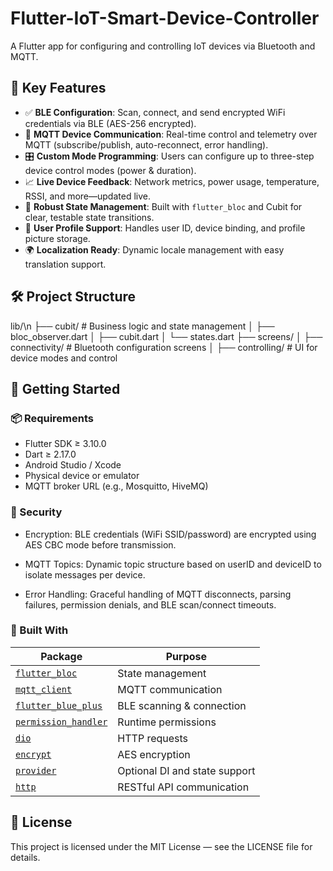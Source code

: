 # Flutter-IoT-Smart-Device-Controller
A Flutter app for configuring and controlling IoT devices via Bluetooth and MQTT.

## 🎯 Key Features

- ✅ **BLE Configuration**: Scan, connect, and send encrypted WiFi credentials via BLE (AES-256 encrypted).
- 📡 **MQTT Device Communication**: Real-time control and telemetry over MQTT (subscribe/publish, auto-reconnect, error handling).
- 🎛️ **Custom Mode Programming**: Users can configure up to three-step device control modes (power & duration).
- 📈 **Live Device Feedback**: Network metrics, power usage, temperature, RSSI, and more—updated live.
- 🧠 **Robust State Management**: Built with `flutter_bloc` and Cubit for clear, testable state transitions.
- 📸 **User Profile Support**: Handles user ID, device binding, and profile picture storage.
- 🌍 **Localization Ready**: Dynamic locale management with easy translation support.

## 🛠️ Project Structure

lib/\n
├── cubit/                    # Business logic and state management
│   ├── bloc_observer.dart
│   ├── cubit.dart
│   └── states.dart
├── screens/
│   ├── connectivity/         # Bluetooth configuration screens
│   ├── controlling/          # UI for device modes and control

## 🚀 Getting Started

### 📦 Requirements

- Flutter SDK ≥ 3.10.0
- Dart ≥ 2.17.0
- Android Studio / Xcode
- Physical device or emulator
- MQTT broker URL (e.g., Mosquitto, HiveMQ)

### 🔐 Security

- Encryption: BLE credentials (WiFi SSID/password) are encrypted using AES CBC mode before transmission.

- MQTT Topics: Dynamic topic structure based on userID and deviceID to isolate messages per device.

- Error Handling: Graceful handling of MQTT disconnects, parsing failures, permission denials, and BLE scan/connect timeouts.

### 🧩 Built With

| Package                                                             | Purpose                       |
| ------------------------------------------------------------------- | ----------------------------- |
| [`flutter_bloc`](https://pub.dev/packages/flutter_bloc)             | State management              |
| [`mqtt_client`](https://pub.dev/packages/mqtt_client)               | MQTT communication            |
| [`flutter_blue_plus`](https://pub.dev/packages/flutter_blue_plus)   | BLE scanning & connection     |
| [`permission_handler`](https://pub.dev/packages/permission_handler) | Runtime permissions           |
| [`dio`](https://pub.dev/packages/dio)                               | HTTP requests                 |
| [`encrypt`](https://pub.dev/packages/encrypt)                       | AES encryption                |
| [`provider`](https://pub.dev/packages/provider)                     | Optional DI and state support |
| [`http`](https://pub.dev/packages/http)                             | RESTful API communication     |

## 📃 License

This project is licensed under the MIT License — see the LICENSE file for details.
